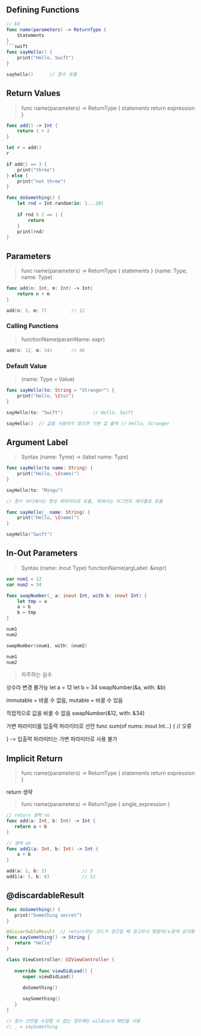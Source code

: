 ## Defining Functions
```swift
// EX
func name(parameters) -> ReturnType {
	Statements
}
```swift
func sayHello() {
	print("Hello, Swift")
}

sayhello()		// 함수 호출
```


## Return Values
> func name(parameters) -> ReturnType {
	statements
    return expression
}

```swift
func add() -> Int {
    return 1 + 2
}

let r = add()
r

if add() == 3 {
    print("three")
} else {
    print("not three")
}

func doSomething() {
    let rnd = Int.random(in: 1...10)
    
    if rnd % 2 == 1 {
        return
    }
    print(rnd)
}
```

## Parameters
> func name(parameters) -> ReturnType {
	statements
}
> (name: Type, name: Type)

```swift
func add(n: Int, m: Int) -> Int{
    return n + m
}

add(n: 5, m: 7)			// 12
```

### Calling Functions
> functionName(paramName: expr)
```swift
add(n: 12, m: 34)		// 46
```
### Default Value
> (name: Type = Value)
```swift
func sayHello(to: String = "Stranger") {
    print("Hello, \(to)")			
}

sayHello(to: "Swift")			// Hello, Swift

sayHello()  // 값을 사용하지 않으면 기본 값 출력 // Hello, Stranger
```

## Argument Label
> Syntax
(name: Tyme) -> (label name: Type)

```swift
func sayHello(to name: String) {
    print("Hello, \(name)")
}

sayHello(to: "Mingu")

// 함수 바디에서는 항상 파라미터로 호출, 밖에서는 아그먼트 레이블로 호출

func sayHello(_ name: String) {
    print("Hello, \(name)")
}

sayHello("Swift")
```

## In-Out Parameters
> Syntax
(name: inout Type)
functionName(argLabel: &expr)

```swift
var num1 = 12
var num2 = 34

func swapNumber(_ a: inout Int, with b: inout Int) {
    let tmp = a
    a = b
    b = tmp
}

num1
num2

swapNumber(&num1, with: &num2)

num1
num2
```

> 자주하는 실수

 상수라 변경 불가능
let a = 12
let b = 34
swapNumber(&a, with: &b)

 immutable = 바꿀 수 없음, mutable = 바꿀 수 있음

직접적으로 값을 바꿀 수 없음
swapNumber(&12, with: &34)


 가변 파라미터를 입출력	파라미터로 선언
func sum(of nums: inout Int...) {   // 오류

}
 -> 입출력 파라미터는 가변 파라미터로 사용 불가

## Implicit Return
> func name(parameters) -> ReturnType {
	statements
    return expression
}

return 생략

> func name(parameters) -> ReturnType {
	single_expression
}

```swift
// return 생략 no
func add(a: Int, b: Int) -> Int {
   return a + b
}

// 생략 on
func add1(a: Int, b: Int) -> Int {
    a + b
}

add(a: 1, b: 2)				// 3
add1(a: 5, b: 6)			// 11
```

## @discardableResult
```swift
func doSomething() {
   print("Something secret")
}

@discardableResult  // return하는 코드가 경고일 때 경고무시 명령어(노랑색 삼각형 모양)
func saySomething() -> String {
   return "Hello"
}

class ViewController: UIViewController {
      
   override func viewDidLoad() {
      super.viewDidLoad()
      
      doSomething()

      saySomething()
   }
}

// 함수 선언을 수정할 수 없는 경우에는 wildcard 패턴을 사용
// _ = saySomething
```

